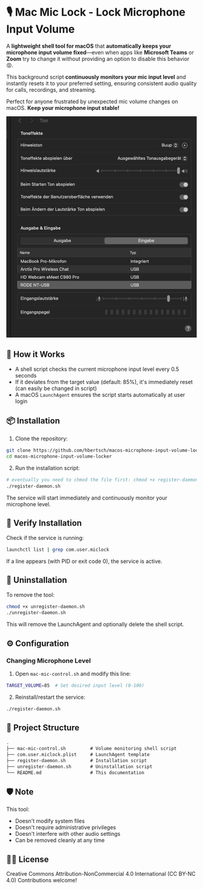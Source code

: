 # 🎙️ Mac Mic Lock - Lock Microphone Input Volume

A **lightweight shell tool for macOS** that **automatically keeps your microphone input volume fixed**—even when apps like **Microsoft Teams** or **Zoom** try to change it without providing an option to disable this behavior 😡.

This background script **continuously monitors your mic input level** and instantly resets it to your preferred setting, ensuring consistent audio quality for calls, recordings, and streaming. 

Perfect for anyone frustrated by unexpected mic volume changes on macOS. **Keep your microphone input stable!**

![demo](resources/demo.gif)

## 🔧 How it Works

- A shell script checks the current microphone input level every 0.5 seconds
- If it deviates from the target value (default: 85%), it's immediately reset (can easily be changed in script)
- A macOS `LaunchAgent` ensures the script starts automatically at user login

## 📦 Installation

1. Clone the repository:
```bash
git clone https://github.com/hbertsch/macos-microphone-input-volume-locker.git
cd macos-microphone-input-volume-locker
```

2. Run the installation script:
```bash
# eventually you need to chmod the file first: chmod +x register-daemon.sh
./register-daemon.sh
```

The service will start immediately and continuously monitor your microphone level.

## 🧪 Verify Installation

Check if the service is running:
```bash
launchctl list | grep com.user.miclock
```
If a line appears (with PID or exit code 0), the service is active.

## 🔄 Uninstallation

To remove the tool:
```bash
chmod +x unregister-daemon.sh
./unregister-daemon.sh
```
This will remove the LaunchAgent and optionally delete the shell script.

## ⚙️ Configuration

### Changing Microphone Level

1. Open `mac-mic-control.sh` and modify this line:
```bash
TARGET_VOLUME=85  # Set desired input level (0-100)
```

2. Reinstall/restart the service:
```bash
./register-daemon.sh
```

## 📁 Project Structure

```
.
├── mac-mic-control.sh         # Volume monitoring shell script
├── com.user.miclock.plist     # LaunchAgent template
├── register-daemon.sh         # Installation script
├── unregister-daemon.sh       # Uninstallation script
└── README.md                  # This documentation
```

## 🛡️ Note

This tool:
- Doesn't modify system files
- Doesn't require administrative privileges
- Doesn't interfere with other audio settings
- Can be removed cleanly at any time

## 🧑‍💻 License

Creative Commons Attribution-NonCommercial 4.0 International (CC BY-NC 4.0)
Contributions welcome!